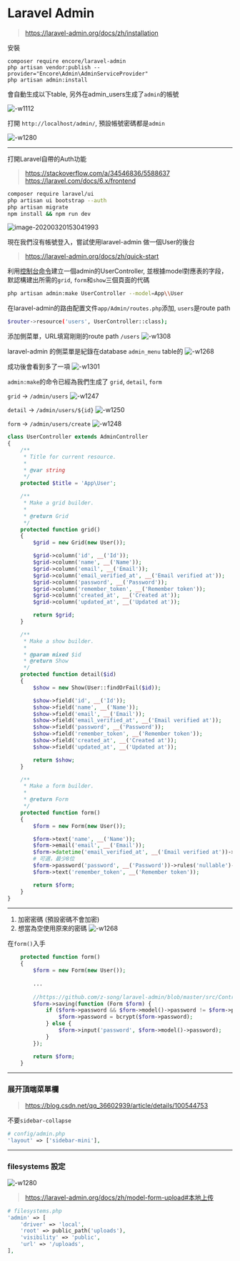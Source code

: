 # Laravel Admin

> https://laravel-admin.org/docs/zh/installation

安裝
```
composer require encore/laravel-admin
php artisan vendor:publish --provider="Encore\Admin\AdminServiceProvider"
php artisan admin:install

```

會自動生成以下table, 另外在admin_users生成了`admin`的帳號

![-w1112](./media/15848798683206.jpg)

打開 `http://localhost/admin/`, 預設帳號密碼都是`admin`

![-w1280](./media/15848800881122.jpg)


---
打開Laravel自帶的Auth功能
> https://stackoverflow.com/a/34546836/5588637
> https://laravel.com/docs/6.x/frontend

```bash
composer require laravel/ui
php artisan ui bootstrap --auth
php artisan migrate
npm install && npm run dev
```
![image-20200320153041993](https://i.loli.net/2020/03/21/klKnM8mDO5aCpJb.png)

現在我們沒有帳號登入，嘗試使用laravel-admin 做一個User的後台
> https://laravel-admin.org/docs/zh/quick-start

利用[控制台命令](https://laravel-admin.org/docs/zh/commands)建立一個admin的UserController, 並根據model對應表的字段，默認構建出所需的`grid`, `form`和`show`三個頁面的代碼
```bash
php artisan admin:make UserController --model=App\\User
```

在laravel-admin的路由配置文件`app/Admin/routes.php`添加, `users`是route path
```bash
$router->resource('users', UserController::class);
```

添加側菜單，URL填寫剛剛的route path `/users`
![-w1308](./media/15848806454751.jpg)

laravel-admin 的側菜單是紀錄在database `admin_menu` table的
![-w1268](./media/15848808444012.jpg)

成功後會看到多了一項
![-w1301](./media/15848806836491.jpg)
 
 `admin:make`的命令已經為我們生成了 `grid`, `detail`, `form`
 
 `grid` -> `/admin/users`
 ![-w1247](./media/15848821487689.jpg)


`detail` -> `/admin/users/${id}`
![-w1250](./media/15848822360590.jpg)

 `form` -> `/admin/users/create`
![-w1248](./media/15848823464393.jpg)
 
```php
class UserController extends AdminController
{
    /**
     * Title for current resource.
     *
     * @var string
     */
    protected $title = 'App\User';

    /**
     * Make a grid builder.
     *
     * @return Grid
     */
    protected function grid()
    {
        $grid = new Grid(new User());

        $grid->column('id', __('Id'));
        $grid->column('name', __('Name'));
        $grid->column('email', __('Email'));
        $grid->column('email_verified_at', __('Email verified at'));
        $grid->column('password', __('Password'));
        $grid->column('remember_token', __('Remember token'));
        $grid->column('created_at', __('Created at'));
        $grid->column('updated_at', __('Updated at'));

        return $grid;
    }

    /**
     * Make a show builder.
     *
     * @param mixed $id
     * @return Show
     */
    protected function detail($id)
    {
        $show = new Show(User::findOrFail($id));

        $show->field('id', __('Id'));
        $show->field('name', __('Name'));
        $show->field('email', __('Email'));
        $show->field('email_verified_at', __('Email verified at'));
        $show->field('password', __('Password'));
        $show->field('remember_token', __('Remember token'));
        $show->field('created_at', __('Created at'));
        $show->field('updated_at', __('Updated at'));

        return $show;
    }

    /**
     * Make a form builder.
     *
     * @return Form
     */
    protected function form()
    {
        $form = new Form(new User());

        $form->text('name', __('Name'));
        $form->email('email', __('Email'));
        $form->datetime('email_verified_at', __('Email verified at'))->default(date('Y-m-d H:i:s'));
        # 可選，最少8位
        $form->password('password', __('Password'))->rules('nullable')->rules('min:8');;
        $form->text('remember_token', __('Remember token'));

        return $form;
    }
}
```


-------
1. 加密密碼 (預設密碼不會加密)
2. 想當為空使用原來的密碼
![-w1268](./media/15848833995885.jpg)

在`form()`入手
```php
    protected function form()
    {
        $form = new Form(new User());
        
        ...
        
        //https://github.com/z-song/laravel-admin/blob/master/src/Controllers/UserController.php#L103
        $form->saving(function (Form $form) {
            if ($form->password && $form->model()->password != $form->password) {
                $form->password = bcrypt($form->password);
            } else {
                $form->input('password', $form->model()->password);
            }
        });

        return $form;
    }
```

-------

### 展开頂端菜單欄

> https://blog.csdn.net/qq_36602939/article/details/100544753

不要`sidebar-collapse`
```php
# config/admin.php
'layout' => ['sidebar-mini'],
```


-------

### filesystems 設定

![-w1280](./media/15848843442594.jpg)

> https://laravel-admin.org/docs/zh/model-form-upload#本地上传

```php
# filesystems.php
'admin' => [
    'driver' => 'local',
    'root' => public_path('uploads'),
    'visibility' => 'public',
    'url' => '/uploads',
],
```